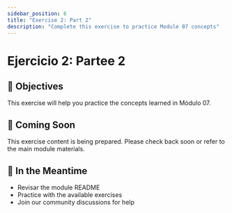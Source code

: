 ```yaml
---
sidebar_position: 6
title: "Exercise 2: Part 2"
description: "Complete this exercise to practice Module 07 concepts"
---
```


# Ejercicio 2: Partee 2

## 🎯 Objectives

This exercise will help you practice the concepts learned in Módulo 07.

## 📝 Coming Soon

This exercise content is being prepared. Please check back soon or refer to the main module materials.

## 🚀 In the Meantime

- Revisar the module README
- Practice with the available exercises
- Join our community discussions for help

